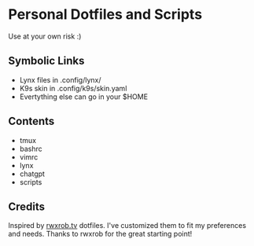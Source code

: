 # Personal Dotfiles and Scripts

Use at your own risk :)

## Symbolic Links

* Lynx files in .config/lynx/
* K9s skin in .config/k9s/skin.yaml
* Evertything else can go in your $HOME

## Contents

* tmux
* bashrc
* vimrc
* lynx
* chatgpt
* scripts

## Credits

Inspired by [rwxrob.tv](https://www.twitch.tv/rwxrob) dotfiles. I've customized them to fit my preferences and needs.
Thanks to rwxrob for the great starting point!
